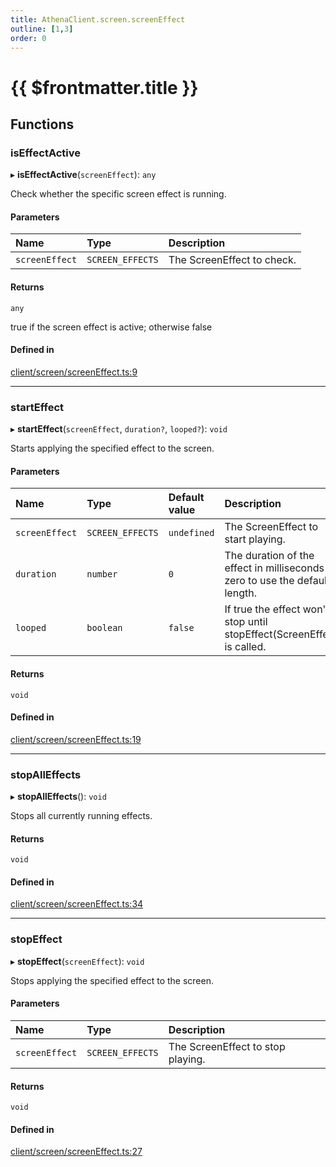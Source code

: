 ```yaml
---
title: AthenaClient.screen.screenEffect
outline: [1,3]
order: 0
---
```


# {{ $frontmatter.title }}


## Functions

### isEffectActive

▸ **isEffectActive**(`screenEffect`): `any`

Check whether the specific screen effect is running.

#### Parameters

| Name | Type | Description |
| :------ | :------ | :------ |
| `screenEffect` | `SCREEN_EFFECTS` | The ScreenEffect to check. |

#### Returns

`any`

true if the screen effect is active; otherwise false

#### Defined in

[client/screen/screenEffect.ts:9](https://github.com/Stuyk/altv-athena/blob/2ba937d/src/core/client/screen/screenEffect.ts#L9)

___

### startEffect

▸ **startEffect**(`screenEffect`, `duration?`, `looped?`): `void`

Starts applying the specified effect to the screen.

#### Parameters

| Name | Type | Default value | Description |
| :------ | :------ | :------ | :------ |
| `screenEffect` | `SCREEN_EFFECTS` | `undefined` | The ScreenEffect to start playing. |
| `duration` | `number` | `0` | The duration of the effect in milliseconds or zero to use the default length. |
| `looped` | `boolean` | `false` | If true the effect won't stop until stopEffect(ScreenEffect) is called. |

#### Returns

`void`

#### Defined in

[client/screen/screenEffect.ts:19](https://github.com/Stuyk/altv-athena/blob/2ba937d/src/core/client/screen/screenEffect.ts#L19)

___

### stopAllEffects

▸ **stopAllEffects**(): `void`

Stops all currently running effects.

#### Returns

`void`

#### Defined in

[client/screen/screenEffect.ts:34](https://github.com/Stuyk/altv-athena/blob/2ba937d/src/core/client/screen/screenEffect.ts#L34)

___

### stopEffect

▸ **stopEffect**(`screenEffect`): `void`

Stops applying the specified effect to the screen.

#### Parameters

| Name | Type | Description |
| :------ | :------ | :------ |
| `screenEffect` | `SCREEN_EFFECTS` | The ScreenEffect to stop playing. |

#### Returns

`void`

#### Defined in

[client/screen/screenEffect.ts:27](https://github.com/Stuyk/altv-athena/blob/2ba937d/src/core/client/screen/screenEffect.ts#L27)

